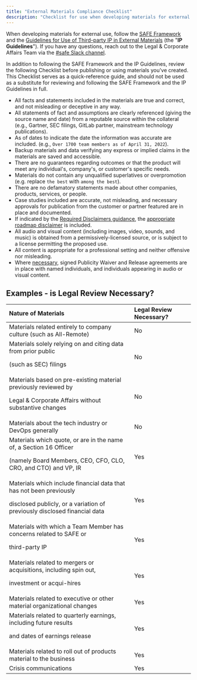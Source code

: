 ```yaml
---
title: "External Materials Compliance Checklist"
description: "Checklist for use when developing materials for external use"
---
```


When developing materials for external use, follow the [SAFE Framework](/handbook/legal/safe-framework/) and the [Guidelines for Use of Third-party IP in External Materials](/handbook/legal/ip-public-materials-guidelines/) (the "**IP Guidelines**"). If you have any questions, reach out to the Legal & Corporate Affairs Team via the [#safe Slack channel](https://app.slack.com/client/T02592416/C01UZQ63WFQ).

In addition to following the SAFE Framework and the IP Guidelines, review the following Checklist before publishing or using materials you've created. This Checklist serves as a quick-reference guide, and should not be used as a substitute for reviewing and following the SAFE Framework and the IP Guidelines in full.

- All facts and statements included in the materials are true and correct, and not misleading or deceptive in any way.
- All statements of fact and assumptions are clearly referenced (giving the source name and date) from a reputable source within the collateral (e.g., Gartner, SEC filings, GitLab partner, mainstream technology publications).
- As of dates to indicate the date the information was accurate are included. (e.g., `Over 1700 team members as of April 31, 2022`).
- Backup materials and data verifying any express or implied claims in the materials are saved and accessible.
- There are no guarantees regarding outcomes or that the product will meet any individual's, company's, or customer's specific needs.
- Materials do not contain any unqualified superlatives or overpromotion (e.g. replace `the best` with `among the best`).
- There are no defamatory statements made about other companies, products, services, or people.
- Case studies included are accurate, not misleading, and necessary approvals for publication from the customer or partner featured are in place and documented.
- If indicated by the [Required Disclaimers guidance](/handbook/product/product-processes/product-safe-guidance/#required-disclaimers/), the [appropriate roadmap disclaimer](https://docs.google.com/presentation/d/1hbf9AnFj_E5Y_Yg_WWoy_R0WJXZZLV0zWpMUHqnIs3c/edit#slide=id.ge2b39964d2_0_144) is included.
- All audio and visual content (including images, video, sounds, and music) is obtained from a permissively-licensed source, or is subject to a license permitting the proposed use.
- All content is appropriate for a professional setting and neither offensive nor misleading.
- Where [necessary](/handbook/legal/publicity-waiver-release), signed Publicity Waiver and Release agreements are in place with named individuals, and individuals appearing in audio or visual content.

## Examples - is Legal Review Necessary?

| Nature of Materials | Legal Review Necessary? |
|:--------------------|:------------------------|
|Materials related entirely to company culture (such as All-Remote)|No|
|Materials solely relying on and citing data from prior public <p> (such as SEC) filings|No|
|Materials based on pre-existing material previously reviewed by <p> Legal & Corporate Affairs without substantive changes|No|
|Materials  about the tech industry or DevOps generally|No|
|Materials which quote, or are in the name of, a Section 16 Officer <p> (namely Board Members, CEO, CFO, CLO, CRO, and CTO) and VP, IR |Yes|
|Materials which include financial data that has not been previously <p> disclosed publicly, or a variation of previously disclosed financial data|Yes|
|Materials with which a Team Member has concerns related to SAFE or <p> third-party IP|Yes|
|Materials related to mergers or acquisitions, including spin out, <p> investment or acqui-hires|Yes|
|Materials related to executive or other material organizational changes|Yes|
|Materials related to quarterly earnings, including future results <p> and dates of earnings release|Yes|
|Materials related to roll out of products material to the business|Yes|
|Crisis communications|Yes|

